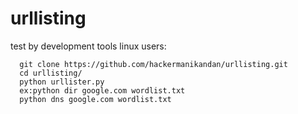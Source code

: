 # urllisting
test by development tools
linux users:

      git clone https://github.com/hackermanikandan/urllisting.git
      cd urllisting/
      python urllister.py
      ex:python dir google.com wordlist.txt
      python dns google.com wordlist.txt
